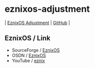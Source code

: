 

# eznixos-adjustment

| [EznixOS Adjustment](https://samwhelp.github.io/eznixos-adjustment/) | [GitHub](https://github.com/samwhelp/eznixos-adjustment) |


## EznixOS / Link

* SourceForge / [EznixOS](https://sourceforge.net/projects/eznixos/)
* OSDN / [EznixOS](https://osdn.net/projects/eznix-os/)
* YouTube / [eznix](https://www.youtube.com/c/eznix/videos)
